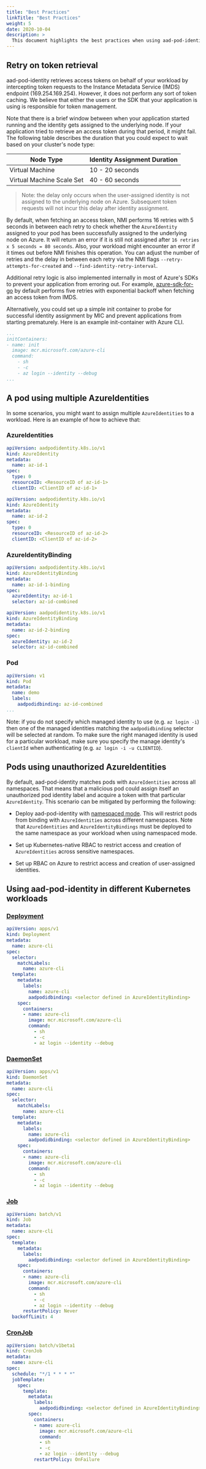 ```yaml
---
title: "Best Practices"
linkTitle: "Best Practices"
weight: 5
date: 2020-10-04
description: >
  This document highlights the best practices when using aad-pod-identity.
---
```


## Retry on token retrieval

aad-pod-identity retrieves access tokens on behalf of your workload by intercepting token requests to the Instance Metadata Service (IMDS) endpoint (169.254.169.254). However, it does not perform any sort of token caching. We believe that either the users or the SDK that your application is using is responsible for token management.

Note that there is a brief window between when your application started running and the identity gets assigned to the underlying node. If your application tried to retrieve an access token during that period, it might fail. The following table describes the duration that you could expect to wait based on your cluster's node type:

| Node Type                 | Identity Assignment Duration |
|---------------------------|------------------------------|
| Virtual Machine           | 10 - 20 seconds              |
| Virtual Machine Scale Set | 40 - 60 seconds              |

> Note: the delay only occurs when the user-assigned identity is not assigned to the underlying node on Azure. Subsequent token requests will not incur this delay after identity assignment.

By default, when fetching an access token, NMI performs 16 retries with 5 seconds in between each retry to check whether the `AzureIdentity` assigned to your pod has been successfully assigned to the underlying node on Azure. It will return an error if it is still not assigned after `16 retries x 5 seconds = 80 seconds`. Also, your workload might encounter an error if it times out before NMI finishes this operation. You can adjust the number of retries and the delay in between each retry via the NMI flags `--retry-attempts-for-created` and `--find-identity-retry-interval`.

Additional retry logic is also implemented internally in most of Azure's SDKs to prevent your application from erroring out. For example, [azure-sdk-for-go](https://github.com/Azure/azure-sdk-for-go) by default performs five retries with exponential backoff when fetching an access token from IMDS.

Alternatively, you could set up a simple init container to probe for successful identity assignment by MIC and prevent applications from starting prematurely. Here is an example init-container with Azure CLI.

```yaml
...
initContainers:
- name: init
  image: mcr.microsoft.com/azure-cli
  command:
    - sh
    - -c
    - az login --identity --debug
...
```

## A pod using multiple AzureIdentities

In some scenarios, you might want to assign multiple `AzureIdentities` to a workload. Here is an example of how to achieve that:

### AzureIdentities

```yaml
apiVersion: aadpodidentity.k8s.io/v1
kind: AzureIdentity
metadata:
  name: az-id-1
spec:
  type: 0
  resourceID: <ResourceID of az-id-1>
  clientID: <ClientID of az-id-1>
```

```yaml
apiVersion: aadpodidentity.k8s.io/v1
kind: AzureIdentity
metadata:
  name: az-id-2
spec:
  type: 0
  resourceID: <ResourceID of az-id-2>
  clientID: <ClientID of az-id-2>
```

### AzureIdentityBinding

```yaml
apiVersion: aadpodidentity.k8s.io/v1
kind: AzureIdentityBinding
metadata:
  name: az-id-1-binding
spec:
  azureIdentity: az-id-1
  selector: az-id-combined
```

```yaml
apiVersion: aadpodidentity.k8s.io/v1
kind: AzureIdentityBinding
metadata:
  name: az-id-2-binding
spec:
  azureIdentity: az-id-2
  selector: az-id-combined
```

### Pod

```yaml
apiVersion: v1
kind: Pod
metadata:
  name: demo
  labels:
    aadpodidbinding: az-id-combined
...
```

Note: if you do not specify which managed identity to use (e.g. `az login -i`) then one of the managed identities matching the `aadpodidbinding` selector will be selected at random. To make sure the right managed identity is used for a particular workload, make sure you specify the manage identity's `clientId` when authenticating (e.g. `az login -i -u CLIENTID`).

## Pods using unauthorized AzureIdentities

By default, aad-pod-identity matches pods with `AzureIdentities` across all namespaces. That means that a malicious pod could assign itself an unauthorized pod identity label and acquire a token with that particular `AzureIdentity`. This scenario can be mitigated by performing the following:

- Deploy aad-pod-identity with [namespaced mode](../configure/match_pods_in_namespace/). This will restrict pods from binding with `AzureIdentities` across different namespaces. Note that `AzureIdentities` and `AzureIdentityBindings` must be deployed to the same namespace as your workload when using namespaced mode.

- Set up Kubernetes-native RBAC to restrict access and creation of `AzureIdentities` across sensitive namespaces.

- Set up RBAC on Azure to restrict access and creation of user-assigned identities.

## Using aad-pod-identity in different Kubernetes workloads

### [Deployment](https://kubernetes.io/docs/concepts/workloads/controllers/deployment/)

```yaml
apiVersion: apps/v1
kind: Deployment
metadata:
  name: azure-cli
spec:
  selector:
    matchLabels:
      name: azure-cli
  template:
    metadata:
      labels:
        name: azure-cli
        aadpodidbinding: <selector defined in AzureIdentityBinding>
    spec:
      containers:
      - name: azure-cli
        image: mcr.microsoft.com/azure-cli
        command:
          - sh
          - -c
          - az login --identity --debug
```

### [DaemonSet](https://kubernetes.io/docs/concepts/workloads/controllers/daemonset/)

```yaml
apiVersion: apps/v1
kind: DaemonSet
metadata:
  name: azure-cli
spec:
  selector:
    matchLabels:
      name: azure-cli
  template:
    metadata:
      labels:
        name: azure-cli
        aadpodidbinding: <selector defined in AzureIdentityBinding>
    spec:
      containers:
      - name: azure-cli
        image: mcr.microsoft.com/azure-cli
        command:
          - sh
          - -c
          - az login --identity --debug
```

### [Job](https://kubernetes.io/docs/concepts/workloads/controllers/job/)

```yaml
apiVersion: batch/v1
kind: Job
metadata:
  name: azure-cli
spec:
  template:
    metadata:
      labels:
        aadpodidbinding: <selector defined in AzureIdentityBinding>
    spec:
      containers:
      - name: azure-cli
        image: mcr.microsoft.com/azure-cli
        command:
          - sh
          - -c
          - az login --identity --debug
      restartPolicy: Never
  backoffLimit: 4
```

### [CronJob](https://kubernetes.io/docs/concepts/workloads/controllers/cron-jobs/)

```yaml
apiVersion: batch/v1beta1
kind: CronJob
metadata:
  name: azure-cli
spec:
  schedule: "*/1 * * * *"
  jobTemplate:
    spec:
      template:
        metadata:
          labels:
            aadpodidbinding: <selector defined in AzureIdentityBinding>
        spec:
          containers:
          - name: azure-cli
            image: mcr.microsoft.com/azure-cli
            command:
            - sh
            - -c
            - az login --identity --debug
          restartPolicy: OnFailure
```